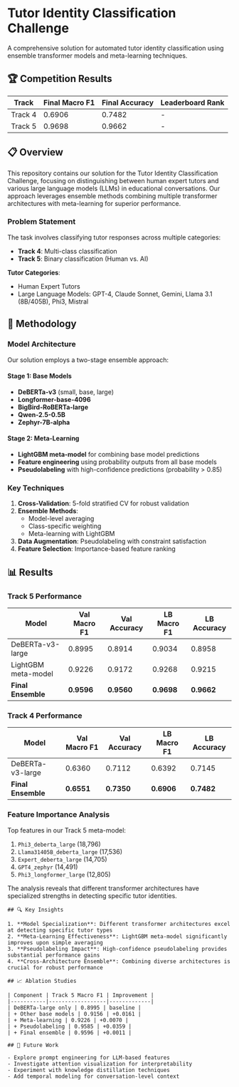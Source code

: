 # Tutor Identity Classification Challenge

A comprehensive solution for automated tutor identity classification using ensemble transformer models and meta-learning techniques.

## 🏆 Competition Results

| Track | Final Macro F1 | Final Accuracy | Leaderboard Rank |
|-------|---------------|----------------|------------------|
| Track 4 | 0.6906 | 0.7482 | - |
| Track 5 | 0.9698 | 0.9662 | - |

## 📋 Overview

This repository contains our solution for the Tutor Identity Classification Challenge, focusing on distinguishing between human expert tutors and various large language models (LLMs) in educational conversations. Our approach leverages ensemble methods combining multiple transformer architectures with meta-learning for superior performance.

### Problem Statement

The task involves classifying tutor responses across multiple categories:
- **Track 4**: Multi-class classification 
- **Track 5**: Binary classification (Human vs. AI)

**Tutor Categories**:
- Human Expert Tutors
- Large Language Models: GPT-4, Claude Sonnet, Gemini, Llama 3.1 (8B/405B), Phi3, Mistral

## 🚀 Methodology

### Model Architecture

Our solution employs a two-stage ensemble approach:

#### Stage 1: Base Models
- **DeBERTa-v3** (small, base, large)
- **Longformer-base-4096**
- **BigBird-RoBERTa-large** 
- **Qwen-2.5-0.5B**
- **Zephyr-7B-alpha**

#### Stage 2: Meta-Learning
- **LightGBM meta-model** for combining base model predictions
- **Feature engineering** using probability outputs from all base models
- **Pseudolabeling** with high-confidence predictions (probability > 0.85)

### Key Techniques

1. **Cross-Validation**: 5-fold stratified CV for robust validation
2. **Ensemble Methods**: 
   - Model-level averaging
   - Class-specific weighting
   - Meta-learning with LightGBM
3. **Data Augmentation**: Pseudolabeling with constraint satisfaction
4. **Feature Selection**: Importance-based feature ranking

## 📊 Results

### Track 5 Performance
| Model | Val Macro F1 | Val Accuracy | LB Macro F1 | LB Accuracy |
|-------|-------------|-------------|-------------|-------------|
| DeBERTa-v3-large | 0.8995 | 0.8914 | 0.9034 | 0.8958 |
| LightGBM meta-model | 0.9226 | 0.9172 | 0.9268 | 0.9215 |
| **Final Ensemble** | **0.9596** | **0.9560** | **0.9698** | **0.9662** |

### Track 4 Performance
| Model | Val Macro F1 | Val Accuracy | LB Macro F1 | LB Accuracy |
|-------|-------------|-------------|-------------|-------------|
| DeBERTa-v3-large | 0.6360 | 0.7112 | 0.6392 | 0.7145 |
| **Final Ensemble** | **0.6551** | **0.7350** | **0.6906** | **0.7482** |

### Feature Importance Analysis

Top features in our Track 5 meta-model:
1. `Phi3_deberta_large` (18,796)
2. `Llama31405B_deberta_large` (17,536) 
3. `Expert_deberta_large` (14,705)
4. `GPT4_zephyr` (14,491)
5. `Phi3_longformer_large` (12,805)

The analysis reveals that different transformer architectures have specialized strengths in detecting specific tutor identities.
```
## 🔍 Key Insights

1. **Model Specialization**: Different transformer architectures excel at detecting specific tutor types
2. **Meta-Learning Effectiveness**: LightGBM meta-model significantly improves upon simple averaging
3. **Pseudolabeling Impact**: High-confidence pseudolabeling provides substantial performance gains
4. **Cross-Architecture Ensemble**: Combining diverse architectures is crucial for robust performance

## 📈 Ablation Studies

| Component | Track 5 Macro F1 | Improvement |
|-----------|------------------|-------------|
| DeBERTa-large only | 0.8995 | baseline |
| + Other base models | 0.9156 | +0.0161 |
| + Meta-learning | 0.9226 | +0.0070 |
| + Pseudolabeling | 0.9585 | +0.0359 |
| + Final ensemble | 0.9596 | +0.0011 |

## 🚀 Future Work

- Explore prompt engineering for LLM-based features
- Investigate attention visualization for interpretability  
- Experiment with knowledge distillation techniques
- Add temporal modeling for conversation-level context


